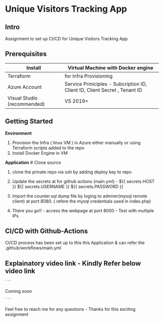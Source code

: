 # Unique Visitors Tracking App
 
## Intro
Assignment to set up CI/CD for Unique Visitors Tracking App
 
## Prerequisites
 
Install                          | Virtual Machine with Docker engine   
---------------------------------|------------
Terraform                        | for Infra Provisioning
 Azure Account                   | Service Priniciples - Subcription ID, Client ID, Client Secret , Tenant ID
Visual Studio (recommended)      | VS 2019+
 
 
## Getting Started

 
**Environment**  
1.  Provision the Infra ( linux VM ) in Azure either manually or using Terraform scripts added to the repo
2.  Install Docker Engine in VM
 
**Application** 
     # Clone source
   1. clone the private repo via ssh by adding deploy key to repo
   2. Update the secrets at for github actions (main.yml) - 
        ${{ secrets.HOST }}
        ${{ secrets.USERNAME }}
        ${{ secrets.PASSWORD }}
        
   3. Import the counter.sql dump file by loging to admirer(mysql remote client) at port 8080. ( refere the mysql credentials used in index.php)
   4. There you go!!   -   access the webpage at port 8000 - Test with multiple IPs
 
## CI/CD with Github-Actions
CI/CD process has been set up to this this Application & can refer the .github/workflows/main.yml

 
## Explainatory video link -  Kindly Refer below video link
    ```
   Coming soon
   
    ```
Feel free to reach me for any questions -  Thanks for this exciting assignment

